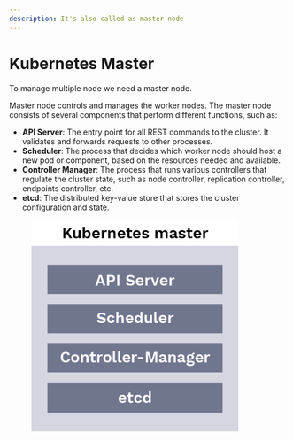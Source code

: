 ```yaml
---
description: It's also called as master node
---
```


# Kubernetes Master

To manage multiple node we need a master node.

Master node controls and manages the worker nodes. The master node consists of several components that perform different functions, such as:

* **API Server**: The entry point for all REST commands to the cluster. It validates and forwards requests to other processes.
* **Scheduler**: The process that decides which worker node should host a new pod or component, based on the resources needed and available.
* **Controller Manager**: The process that runs various controllers that regulate the cluster state, such as node controller, replication controller, endpoints controller, etc.
* **etcd**: The distributed key-value store that stores the cluster configuration and state.

<figure><img src="../../.gitbook/assets/image (55).png" alt=""><figcaption></figcaption></figure>
